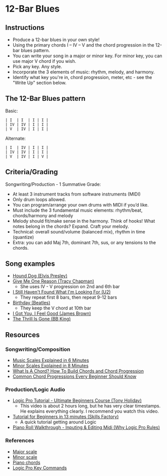 # 12-Bar Blues

## Instructions

- Produce a 12-bar blues in your own style! 
- Using the primary chords I – IV – V and the chord progression in the 12-bar blues pattern. 
- You can write your song in a major or minor key. For minor key, you can use major V chord if you wish. 
- Pick any key. Any style.  
- Incorporate the 3 elements of music: rhythm, melody, and harmony.
- Identify what key you're in, chord progression, meter, etc - see the "Write Up" section below.

## The 12-Bar Blues pattern 

Basic:

```
| I  | I  | I | I |
| IV | IV | I | I |
| V  | IV | I | I |
```
Alternate:

```
| I  | IV | I | I |
| IV | IV | I | I |
| V  | IV | I | V |
```

## Criteria/Grading

Songwriting/Production - 1 Summative Grade:

- At least 3 instrument tracks from software instruments (MIDI) 
- Only drum loops allowed.  
- You can program/arrange your own drums with MIDI if you’d like. 
- Must include the 3 fundamental music elements: rhythm/beat, chords/harmony and melody 
- Melody should fit/make sense in the harmony. Think of hooks! What notes belong in the chords? Expand. Craft your melody.
- Technical: overall sound/volume (balanced mix), rhythm in time (quantize)
- Extra: you can add Maj 7th, dominant 7th, sus, or any tensions to the chords.

## Song examples 

- [Hound Dog (Elvis Presley)](https://www.youtube.com/watch?v=cYwDUonrGFQ)
- [Give Me One Reason (Tracy Chapman)](https://www.youtube.com/watch?v=Gg3vTWf84rE)
  - She uses IV - V progression on 2nd and 6th bar
- [I Still Haven't Found What I'm Looking For (U2)](https://www.youtube.com/watch?v=F7wit8_8SqA)
  - They repeat first 8 bars, then repeat 9-12 bars
- [Birthday (Beatles)](https://www.youtube.com/watch?v=kbDXPUc0OjE)
  - They keep the V chord at 10th bar
- [I Got You, I Feel Good (James Brown)](https://www.youtube.com/watch?v=U-wZa6RZgQA)
- [The Thrill Is Gone (BB King)](https://www.youtube.com/watch?v=oica5jG7FpU)

## Resources

### Songwriting/Composition

- [Music Scales Explained in 6 Minutes](https://www.youtube.com/watch?v=PG_u4NDJtwU)
- [Minor Scales Explained in 8 Minutes](https://www.youtube.com/watch?v=lzLkebsh0TY&t=266s)
- [What Is A Chord? How To Build Chords and Chord Progression](https://www.youtube.com/watch?v=T2gw9Fcc_w0)
- [Common Chord Progressions Every Beginner Should Know](https://www.youtube.com/watch?v=3HdZ3c1ojoI)

### Production/Logic Audio

- [Logic Pro Tutorial - Ultimate Beginners Course (Tony Holiday)](https://www.youtube.com/watch?v=HMP46jHTrI0)
  - This video is about 2 hours long, but he has very clear timestamps. He explains everything clearly. I recommend you watch this video.
- [Tutorial for Beginners in 13 minutes (Skills Factory)](https://www.youtube.com/watch?v=xKWdaSf9y5U)
  - A quick tutorial getting around Logic
- [Piano Roll Walkthrough - Inputing & Editing Midi (Why Logic Pro Rules)](https://www.youtube.com/watch?v=0WaQsx7Eb_s)

### References
- [Major scale](https://en.wikipedia.org/wiki/Major_scale) 
- [Minor scale](https://en.wikipedia.org/wiki/Minor_scale)
- [Piano chords](https://www.pianochord.org/)
- [Logic Pro Key Commands](https://www.morningdewmedia.com/logic-pro-key-commands-ultimate-guide/)